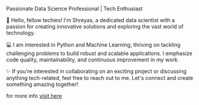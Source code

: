 Passionate Data Science Professional | Tech Enthusiast

👋 Hello, fellow techies! I'm Shreyas, a dedicated data scientist with a passion for creating innovative solutions and exploring the vast world of technology.

💻 I am interested in Python and Machine Learning, thriving on tackling challenging problems to build robust and scalable applications. I emphasize code quality, maintainability, and continuous improvement in my work.

✨ If you're interested in collaborating on an exciting project or discussing anything tech-related, feel free to reach out to me. Let's connect and create something amazing together!


for more info [visit here]([https://bio.link/helloshreyas](https://helloshreyas.com/bio))

